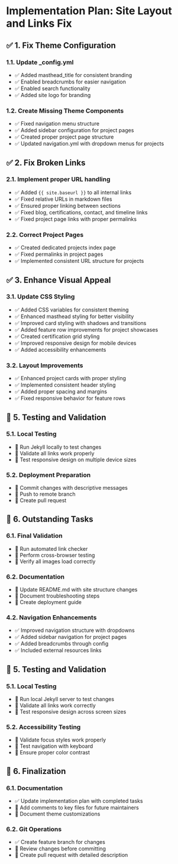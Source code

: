 # Implementation Plan: Site Layout and Links Fix

## ✅ 1. Fix Theme Configuration

### 1.1. Update _config.yml
- ✅ Added masthead_title for consistent branding
- ✅ Enabled breadcrumbs for easier navigation
- ✅ Enabled search functionality
- ✅ Added site logo for branding

### 1.2. Create Missing Theme Components
- ✅ Fixed navigation menu structure
- ✅ Added sidebar configuration for project pages
- ✅ Created proper project page structure
- ✅ Updated navigation.yml with dropdown menus for projects

## ✅ 2. Fix Broken Links

### 2.1. Implement proper URL handling
- ✅ Added `{{ site.baseurl }}` to all internal links
- ✅ Fixed relative URLs in markdown files
- ✅ Ensured proper linking between sections
- ✅ Fixed blog, certifications, contact, and timeline links 
- ✅ Fixed project page links with proper permalinks

### 2.2. Correct Project Pages
- ✅ Created dedicated projects index page
- ✅ Fixed permalinks in project pages
- ✅ Implemented consistent URL structure for projects

## ✅ 3. Enhance Visual Appeal

### 3.1. Update CSS Styling
- ✅ Added CSS variables for consistent theming
- ✅ Enhanced masthead styling for better visibility
- ✅ Improved card styling with shadows and transitions
- ✅ Added feature row improvements for project showcases
- ✅ Created certification grid styling
- ✅ Improved responsive design for mobile devices
- ✅ Added accessibility enhancements

### 3.2. Layout Improvements
- ✅ Enhanced project cards with proper styling
- ✅ Implemented consistent header styling
- ✅ Added proper spacing and margins
- ✅ Fixed responsive behavior for feature rows

## 🚧 5. Testing and Validation

### 5.1. Local Testing
- 🚧 Run Jekyll locally to test changes
- 🚧 Validate all links work properly
- 🚧 Test responsive design on multiple device sizes

### 5.2. Deployment Preparation
- 🚧 Commit changes with descriptive messages
- 🚧 Push to remote branch
- 🚧 Create pull request

## 🚧 6. Outstanding Tasks

### 6.1. Final Validation
- 🚧 Run automated link checker
- 🚧 Perform cross-browser testing
- 🚧 Verify all images load correctly

### 6.2. Documentation
- 🚧 Update README.md with site structure changes
- 🚧 Document troubleshooting steps
- 🚧 Create deployment guide

### 4.2. Navigation Enhancements
- ✅ Improved navigation structure with dropdowns
- ✅ Added sidebar navigation for project pages
- ✅ Added breadcrumbs through config
- ✅ Included external resources links

## 📅 5. Testing and Validation

### 5.1. Local Testing
- 📅 Run local Jekyll server to test changes
- 📅 Validate all links work correctly
- 📅 Test responsive design across screen sizes

### 5.2. Accessibility Testing
- 📅 Validate focus styles work properly
- 📅 Test navigation with keyboard
- 📅 Ensure proper color contrast

## 📅 6. Finalization

### 6.1. Documentation
- ✅ Update implementation plan with completed tasks
- 📅 Add comments to key files for future maintainers
- 📅 Document theme customizations

### 6.2. Git Operations
- ✅ Create feature branch for changes
- 📅 Review changes before committing
- 📅 Create pull request with detailed description
